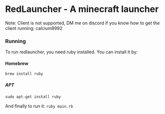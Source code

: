 # RedLauncher - A minecraft launcher
Note: Client is not supported, DM me on discord if you know how to get the client running: calcium8992

### Running
To run redlauncher, you need ruby installed. You can install it by:
#### Homebrew
`brew install ruby`

##### APT
`sudo apt-get install ruby`

And finally to run it:
`ruby main.rb`